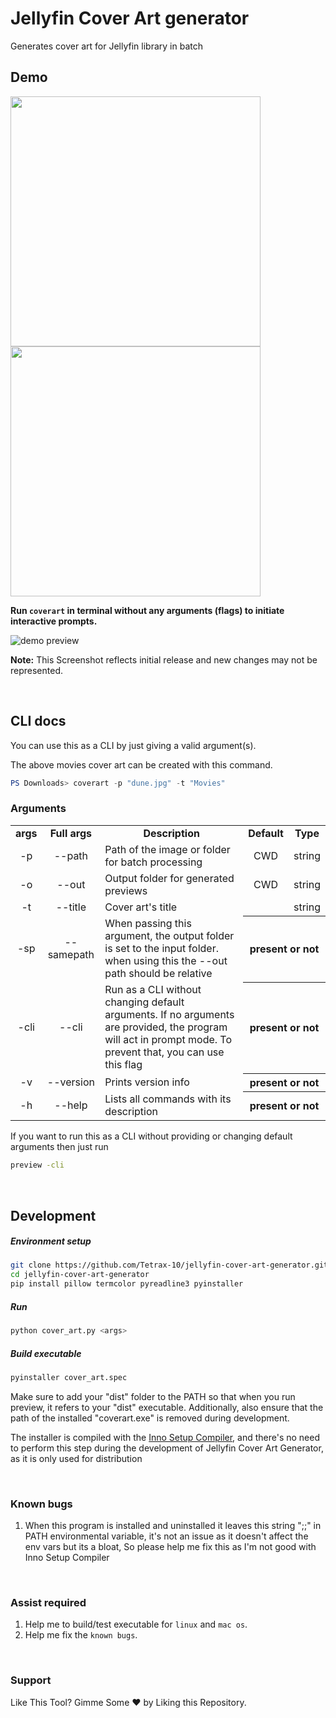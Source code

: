 # Jellyfin Cover Art generator

Generates cover art for Jellyfin library in batch

## Demo

<img src="https://image.tmdb.org/t/p/original/lzWHmYdfeFiMIY4JaMmtR7GEli3.jpg" style="width: 400px;">

<img src="https://raw.githubusercontent.com/Tetrax-10/jellyfin-cover-art-generator/main/assets/Movies-dune.jpg" style="width: 400px;">

</br>

**Run `coverart` in terminal without any arguments (flags) to initiate interactive prompts.**

![demo preview](https://raw.githubusercontent.com/Tetrax-10/jellyfin-cover-art-generator/main/assets/preview.png)

**Note:** This Screenshot reflects initial release and new changes may not be represented.

</br>

## CLI docs

You can use this as a CLI by just giving a valid argument(s).

The above movies cover art can be created with this command.

```powershell
PS Downloads> coverart -p "dune.jpg" -t "Movies"
```

### Arguments

<table>
  <tr align="center">
    <td><b>args</b></td>
    <td><b>Full args</b></td>
    <td><b>Description</b></td>
    <td><b>Default</b></td>
    <td><b>Type</b></td>
  </tr>
  <tr align="center">
    <td>-p</td>
    <td>--path</td>
    <td align="left">Path of the image or folder for batch processing</td>
    <td>CWD</td>
    <td>string</td>
  </tr>
  <tr align="center">
    <td>-o</td>
    <td>--out</td>
    <td align="left">Output folder for generated previews</td>
    <td>CWD</td>
    <td>string</td>
  </tr>
  <tr align="center">
    <td>-t</td>
    <td>--title</td>
    <td align="left">Cover art's title</td>
    <td></td>
    <td>string</td>
  </tr>
  <tr align="center">
    <td>-sp</td>
    <td>--samepath</td>
    <td align="left">When passing this argument, the output folder is set to the input folder. when using this the --out path should be relative</td>
    <th colspan="2">present or not</th>
  </tr>
  <tr align="center">
    <td>-cli</td>
    <td>--cli</td>
    <td align="left">Run as a CLI without changing default arguments. If no arguments are provided, the program will act in prompt mode. To prevent that, you can use this flag</td>
    <th colspan="2">present or not</th>
  </tr>
  <tr align="center">
    <td>-v</td>
    <td>--version</td>
    <td align="left">Prints version info</td>
    <th colspan="2">present or not</th>
  </tr>
  <tr align="center">
    <td>-h</td>
    <td>--help</td>
    <td align="left">Lists all commands with its description</td>
    <th colspan="2">present or not</th>
  </tr>
</table>

If you want to run this as a CLI without providing or changing default arguments then just run

```sh
preview -cli
```

</br>

## Development

##### Environment setup

```sh
git clone https://github.com/Tetrax-10/jellyfin-cover-art-generator.git
cd jellyfin-cover-art-generator
pip install pillow termcolor pyreadline3 pyinstaller
```

##### Run

```sh
python cover_art.py <args>
```

##### Build executable

```sh
pyinstaller cover_art.spec
```

Make sure to add your "dist" folder to the PATH so that when you run preview, it refers to your "dist" executable. Additionally, also ensure that the path of the installed "coverart.exe" is removed during development.

The installer is compiled with the [Inno Setup Compiler](https://jrsoftware.org/isdl.php), and there's no need to perform this step during the development of Jellyfin Cover Art Generator, as it is only used for distribution

</br>

### Known bugs

1. When this program is installed and uninstalled it leaves this string ";;" in PATH environmental variable, it's not an issue as it doesn't affect the env vars but its a bloat, So please help me fix this as I'm not good with Inno Setup Compiler

</br>

### Assist required

1. Help me to build/test executable for `linux` and `mac os`.
2. Help me fix the `known bugs`.

</br>

### Support

Like This Tool? Gimme Some ❤️ by Liking this Repository.
